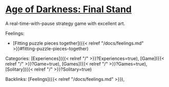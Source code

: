 # [Age of Darkness: Final Stand](https://www.ageofdarkness.com/)

A real-time-with-pause strategy game with excellent art. 

Feelings: 

  - [Fitting puzzle pieces together]({{< relref "/docs/feelings.md" >}}#fitting-puzzle-pieces-together)

Categories: [Experiences]({{< relref "/" >}}?Experiences=true),
[Game]({{< relref "/" >}}?Game=true),
[Games]({{< relref "/" >}}?Games=true),
[Solitary]({{< relref "/" >}}?Solitary=true)

Backlinks: [Feelings]({{< relref "/docs/feelings.md" >}}), 
